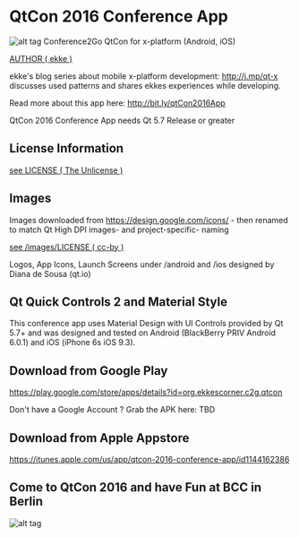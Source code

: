 # QtCon 2016 Conference App
![alt tag](https://appbus.files.wordpress.com/2016/08/qtconappicon-180x180.png  "QtCon 2016 App Logo")
Conference2Go QtCon for x-platform (Android, iOS)

[AUTHOR ( ekke )](AUTHOR.md)

ekke's blog series about mobile x-platform development: http://j.mp/qt-x discusses used patterns and shares ekkes experiences while developing.

Read more about this app here:
http://bit.ly/qtCon2016App

QtCon 2016 Conference App needs Qt 5.7 Release or greater

## License Information
[see LICENSE ( The Unlicense )](LICENSE)

## Images
Images downloaded from https://design.google.com/icons/ - then renamed to match Qt High DPI images- and project-specific- naming

[see /images/LICENSE ( cc-by )](images/LICENSE)

Logos, App Icons, Launch Screens under /android and /ios designed by
Diana de Sousa (qt.io)

## Qt Quick Controls 2 and Material Style
This conference app uses Material Design with UI Controls provided by Qt 5.7+ and was designed and tested on Android (BlackBerry PRIV Android 6.0.1) and iOS (iPhone 6s iOS 9.3).

## Download from Google Play
https://play.google.com/store/apps/details?id=org.ekkescorner.c2g.qtcon

Don't have a Google Account ? Grab the APK here:
TBD

## Download from Apple Appstore
https://itunes.apple.com/us/app/qtcon-2016-conference-app/id1144162386


## Come to QtCon 2016 and have Fun at BCC in Berlin
![alt tag](https://appbus.files.wordpress.com/2016/08/01_venue.png  "QtCon 2016 Conference App at BCC in Berlin")

